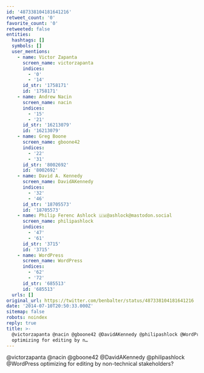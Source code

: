 ```yaml
---
id: '487338104181641216'
retweet_count: '0'
favorite_count: '0'
retweeted: false
entities:
  hashtags: []
  symbols: []
  user_mentions:
    - name: Victor Zapanta
      screen_name: victorzapanta
      indices:
        - '0'
        - '14'
      id_str: '1758171'
      id: '1758171'
    - name: Andrew Nacin
      screen_name: nacin
      indices:
        - '15'
        - '21'
      id_str: '16213079'
      id: '16213079'
    - name: Greg Boone
      screen_name: gboone42
      indices:
        - '22'
        - '31'
      id_str: '8002692'
      id: '8002692'
    - name: David A. Kennedy
      screen_name: DavidAKennedy
      indices:
        - '32'
        - '46'
      id_str: '18705573'
      id: '18705573'
    - name: Philip Ferenc Ashlock 🇺🇲@ashlock@mastodon.social
      screen_name: philipashlock
      indices:
        - '47'
        - '61'
      id_str: '3715'
      id: '3715'
    - name: WordPress
      screen_name: WordPress
      indices:
        - '62'
        - '72'
      id_str: '685513'
      id: '685513'
  urls: []
original_url: https://twitter.com/benbalter/status/487338104181641216
date: '2014-07-10T20:50:33.000Z'
sitemap: false
robots: noindex
reply: true
title: >-
  @victorzapanta @nacin @gboone42 @DavidAKennedy @philipashlock @WordPress
  optimizing for editing by n…
---
```


@victorzapanta @nacin @gboone42 @DavidAKennedy @philipashlock @WordPress optimizing for editing by non-technical stakeholders?